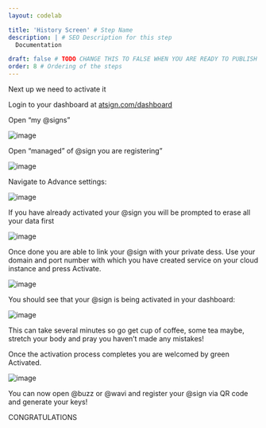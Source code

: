```yaml
---
layout: codelab

title: 'History Screen' # Step Name
description: | # SEO Description for this step
  Documentation

draft: false # TODO CHANGE THIS TO FALSE WHEN YOU ARE READY TO PUBLISH THE PAGE
order: 8 # Ordering of the steps
---
```


Next up we need to activate it

Login to your dashboard at [atsign.com/dashboard](https://my.atsign.com/dashboard)

Open “my @signs”

![image](https://github.com/atsign-foundation/atsign.dev/blob/trunk/content/en/docs/Archives/guides/dess-setup/dess-aws/images/clip_image001-162728550968115.png?raw=true)

Open “managed” of @sign you are registering”

![image](https://github.com/atsign-foundation/atsign.dev/blob/trunk/content/en/docs/Archives/guides/dess-setup/dess-aws/images/clip_image003-162728550968116.jpg?raw=true)

Navigate to Advance settings:

![image](https://github.com/atsign-foundation/atsign.dev/blob/trunk/content/en/docs/Archives/guides/dess-setup/dess-aws/images/clip_image005-162728550968117.jpg?raw=true)

If you have already activated your @sign you will be prompted to erase all your data first

![image](https://github.com/atsign-foundation/atsign.dev/blob/trunk/content/en/docs/Archives/guides/dess-setup/dess-aws/images/clip_image007-162728550968118.jpg?raw=true)

Once done you are able to link your @sign with your private dess. Use your domain and port number with which you have created service on your cloud instance and press Activate.

![image](https://github.com/atsign-foundation/atsign.dev/blob/trunk/content/en/docs/Archives/guides/dess-setup/dess-aws/images/clip_image009-162728550968119.jpg?raw=true)

You should see that your @sign is being activated in your dashboard:

![image](https://github.com/atsign-foundation/atsign.dev/blob/trunk/content/en/docs/Archives/guides/dess-setup/dess-aws/images/clip_image011-162728550968120.jpg?raw=true)

This can take several minutes so go get cup of coffee, some tea maybe, stretch your body and pray you haven’t made any mistakes!

Once the activation process completes you are welcomed by green Activated.

![image](https://github.com/atsign-foundation/atsign.dev/blob/trunk/content/en/docs/Archives/guides/dess-setup/dess-aws/images/clip_image013-162728550968121.jpg?raw=true)

You can now open @buzz or @wavi and register your @sign via QR code and generate your keys!

CONGRATULATIONS